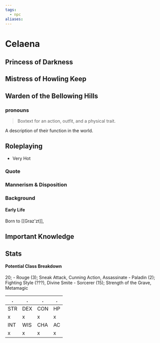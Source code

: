 ```yaml
---
tags:
  - npc
aliases:
---
```

# Celaena
## Princess of Darkness
## Mistress of Howling Keep
## Warden of the Bellowing Hills
### pronouns

> Boxtext for an action, outfit, and a physical trait.

A description of their function in the world.

## Roleplaying
- Very Hot
### Quote

### Mannerism & Disposition

### Background
#### Early Life

Born to [[Graz'zt]], 

## Important Knowledge


## Stats
#### Potential Class Breakdown
20;
	- Rouge (3); Sneak Attack, Cunning Action, Assassinate
	- Paladin (2); Fighting Style (???), Divine Smite 
	- Sorcerer (15); Strength of the Grave, Metamagic


. | . | . | . 
--- | --- | --- | ---
STR | DEX | CON | HP
x | x | x | x
INT | WIS | CHA | AC
x | x | x | x